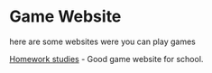# Game Website

here are some websites were you can play games

[Homework studies](https://sites.google.com/view/homework-studies) - Good game website for school.
